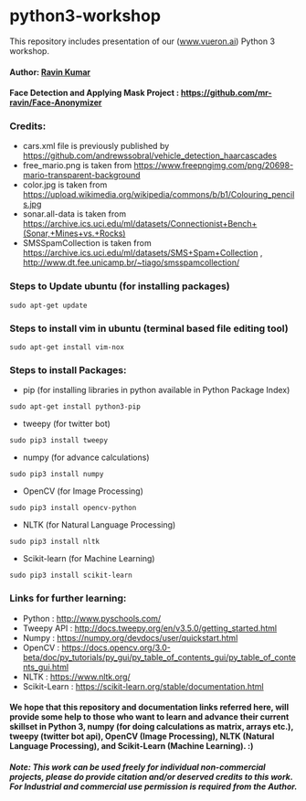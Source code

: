 # python3-workshop

This repository includes presentation of our (www.vueron.ai) Python 3 workshop.

#### Author: [Ravin Kumar](https://mr-ravin.github.io)
#### Face Detection and Applying Mask Project : https://github.com/mr-ravin/Face-Anonymizer

### Credits:

- cars.xml file is previously published by https://github.com/andrewssobral/vehicle_detection_haarcascades
- free_mario.png is taken from https://www.freepngimg.com/png/20698-mario-transparent-background
- color.jpg is taken from https://upload.wikimedia.org/wikipedia/commons/b/b1/Colouring_pencils.jpg
- sonar.all-data is taken from https://archive.ics.uci.edu/ml/datasets/Connectionist+Bench+(Sonar,+Mines+vs.+Rocks)
- SMSSpamCollection is taken from https://archive.ics.uci.edu/ml/datasets/SMS+Spam+Collection ,  http://www.dt.fee.unicamp.br/~tiago/smsspamcollection/

### Steps to Update ubuntu (for installing packages)
```
sudo apt-get update
```


### Steps to install vim in ubuntu (terminal based file editing tool)
```
sudo apt-get install vim-nox
```

### Steps to install Packages:

- pip (for installing libraries in python available in Python Package Index)
```
sudo apt-get install python3-pip
```

- tweepy (for twitter bot)
```
sudo pip3 install tweepy
```

- numpy (for advance calculations)
```
sudo pip3 install numpy
```

- OpenCV (for Image Processing)
``` 
sudo pip3 install opencv-python
```

- NLTK (for Natural Language Processing)
```
sudo pip3 install nltk
```

- Scikit-learn (for Machine Learning)
```
sudo pip3 install scikit-learn
```

### Links for further learning:

- Python : http://www.pyschools.com/
- Tweepy API : http://docs.tweepy.org/en/v3.5.0/getting_started.html
- Numpy : https://numpy.org/devdocs/user/quickstart.html
- OpenCV : https://docs.opencv.org/3.0-beta/doc/py_tutorials/py_gui/py_table_of_contents_gui/py_table_of_contents_gui.html
- NLTK : https://www.nltk.org/
- Scikit-Learn : https://scikit-learn.org/stable/documentation.html


#### We hope that this repository and documentation links referred here, will provide some help to those who want to learn and advance their current skillset in Python 3, numpy (for doing calculations as matrix, arrays etc.), tweepy (twitter bot api), OpenCV (Image Processing), NLTK (Natural Language Processing), and Scikit-Learn (Machine Learning).  :)

##### Note: This work can be used freely for individual non-commercial projects, please do provide citation and/or deserved credits to this work. For Industrial and commercial use permission is required from the Author.
